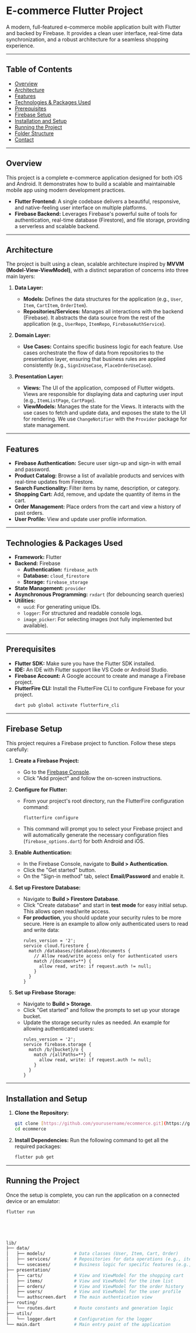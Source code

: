 # E-commerce Flutter Project

A modern, full-featured e-commerce mobile application built with Flutter and backed by Firebase. It provides a clean user interface, real-time data synchronization, and a robust architecture for a seamless shopping experience.

---

## Table of Contents

- [Overview](#overview)
- [Architecture](#architecture)
- [Features](#features)
- [Technologies & Packages Used](#technologies--packages-used)
- [Prerequisites](#prerequisites)
- [Firebase Setup](#firebase-setup)
- [Installation and Setup](#installation-and-setup)
- [Running the Project](#running-the-project)
- [Folder Structure](#folder-structure)
- [Contact](#contact)

---

## Overview

This project is a complete e-commerce application designed for both iOS and Android. It demonstrates how to build a scalable and maintainable mobile app using modern development practices.

-   **Flutter Frontend:** A single codebase delivers a beautiful, responsive, and native-feeling user interface on multiple platforms.
-   **Firebase Backend:** Leverages Firebase's powerful suite of tools for authentication, real-time database (Firestore), and file storage, providing a serverless and scalable backend.

---

## Architecture

The project is built using a clean, scalable architecture inspired by **MVVM (Model-View-ViewModel)**, with a distinct separation of concerns into three main layers:

1.  **Data Layer:**
    -   **Models:** Defines the data structures for the application (e.g., `User`, `Item`, `CartItem`, `OrderItem`).
    -   **Repositories/Services:** Manages all interactions with the backend (Firebase). It abstracts the data source from the rest of the application (e.g., `UserRepo`, `ItemRepo`, `FirebaseAuthService`).

2.  **Domain Layer:**
    -   **Use Cases:** Contains specific business logic for each feature. Use cases orchestrate the flow of data from repositories to the presentation layer, ensuring that business rules are applied consistently (e.g., `SignInUseCase`, `PlaceOrderUseCase`).

3.  **Presentation Layer:**
    -   **Views:** The UI of the application, composed of Flutter widgets. Views are responsible for displaying data and capturing user input (e.g., `ItemListPage`, `CartPage`).
    -   **ViewModels:** Manages the state for the Views. It interacts with the use cases to fetch and update data, and exposes the state to the UI for rendering. We use `ChangeNotifier` with the `Provider` package for state management.

---

## Features

-   **Firebase Authentication:** Secure user sign-up and sign-in with email and password.
-   **Product Catalog:** Browse a list of available products and services with real-time updates from Firestore.
-   **Search Functionality:** Filter items by name, description, or category.
-   **Shopping Cart:** Add, remove, and update the quantity of items in the cart.
-   **Order Management:** Place orders from the cart and view a history of past orders.
-   **User Profile:** View and update user profile information.

---

## Technologies & Packages Used

-   **Framework:** Flutter
-   **Backend:** Firebase
    -   **Authentication:** `firebase_auth`
    -   **Database:** `cloud_firestore`
    -   **Storage:** `firebase_storage`
-   **State Management:** `provider`
-   **Asynchronous Programming:** `rxdart` (for debouncing search queries)
-   **Utilities:**
    -   `uuid`: For generating unique IDs.
    -   `logger`: For structured and readable console logs.
    -   `image_picker`: For selecting images (not fully implemented but available).

---

## Prerequisites

-   **Flutter SDK:** Make sure you have the Flutter SDK installed.
-   **IDE:** An IDE with Flutter support like VS Code or Android Studio.
-   **Firebase Account:** A Google account to create and manage a Firebase project.
-   **FlutterFire CLI:** Install the FlutterFire CLI to configure Firebase for your project.
    ```bash
    dart pub global activate flutterfire_cli
    ```

---

## Firebase Setup

This project requires a Firebase project to function. Follow these steps carefully:

1.  **Create a Firebase Project:**
    -   Go to the [Firebase Console](https://console.firebase.google.com/).
    -   Click "Add project" and follow the on-screen instructions.

2.  **Configure for Flutter:**
    -   From your project's root directory, run the FlutterFire configuration command:
        ```bash
        flutterfire configure
        ```
    -   This command will prompt you to select your Firebase project and will automatically generate the necessary configuration files (`firebase_options.dart`) for both Android and iOS.

3.  **Enable Authentication:**
    -   In the Firebase Console, navigate to **Build > Authentication**.
    -   Click the "Get started" button.
    -   On the "Sign-in method" tab, select **Email/Password** and enable it.

4.  **Set up Firestore Database:**
    -   Navigate to **Build > Firestore Database**.
    -   Click "Create database" and start in **test mode** for easy initial setup. This allows open read/write access.
    -   **For production**, you should update your security rules to be more secure. Here is an example to allow only authenticated users to read and write data:
        ```
        rules_version = '2';
        service cloud.firestore {
          match /databases/{database}/documents {
            // Allow read/write access only for authenticated users
            match /{document=**} {
              allow read, write: if request.auth != null;
            }
          }
        }
        ```

5.  **Set up Firebase Storage:**
    -   Navigate to **Build > Storage**.
    -   Click "Get started" and follow the prompts to set up your storage bucket.
    -   Update the storage security rules as needed. An example for allowing authenticated users:
        ```
        rules_version = '2';
        service firebase.storage {
          match /b/{bucket}/o {
            match /{allPaths=**} {
              allow read, write: if request.auth != null;
            }
          }
        }
        ```

---

## Installation and Setup

1.  **Clone the Repository:**
    ```bash
    git clone [https://github.com/yourusername/ecommerce.git](https://github.com/yourusername/ecommerce.git)
    cd ecommerce
    ```

2.  **Install Dependencies:**
    Run the following command to get all the required packages:
    ```bash
    flutter pub get
    ```

---

## Running the Project

Once the setup is complete, you can run the application on a connected device or an emulator:

```bash
flutter run





lib/
├── data/
│   ├── models/           # Data classes (User, Item, Cart, Order)
│   ├── services/         # Repositories for data operations (e.g., item_repo.dart, user_repo.dart)
│   └── usecases/         # Business logic for specific features (e.g., signin.dart, place_order_usecase.dart)
├── presentation/
│   ├── carts/            # View and ViewModel for the shopping cart
│   ├── items/            # View and ViewModel for the item list
│   ├── orders/           # View and ViewModel for the order history
│   ├── users/            # View and ViewModel for the user profile
│   └── authscreen.dart   # The main authentication view
├── routing/
│   └── routes.dart       # Route constants and generation logic
├── utils/
│   └── logger.dart       # Configuration for the logger
└── main.dart             # Main entry point of the application


